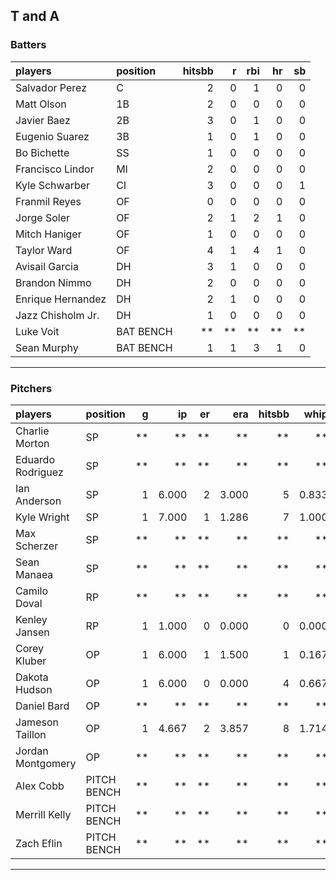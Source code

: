 ## T and A

### Batters

 
|players           |position  | hitsbb|  r| rbi| hr| sb| 
|:-----------------|:---------|------:|--:|---:|--:|--:| 
|Salvador Perez    |C         |      2|  0|   1|  0|  0| 
|Matt Olson        |1B        |      2|  0|   0|  0|  0| 
|Javier Baez       |2B        |      3|  0|   1|  0|  0| 
|Eugenio Suarez    |3B        |      1|  0|   1|  0|  0| 
|Bo Bichette       |SS        |      1|  0|   0|  0|  0| 
|Francisco Lindor  |MI        |      2|  0|   0|  0|  0| 
|Kyle Schwarber    |CI        |      3|  0|   0|  0|  1| 
|Franmil Reyes     |OF        |      0|  0|   0|  0|  0| 
|Jorge Soler       |OF        |      2|  1|   2|  1|  0| 
|Mitch Haniger     |OF        |      1|  0|   0|  0|  0| 
|Taylor Ward       |OF        |      4|  1|   4|  1|  0| 
|Avisail Garcia    |DH        |      3|  1|   0|  0|  0| 
|Brandon Nimmo     |DH        |      2|  0|   0|  0|  0| 
|Enrique Hernandez |DH        |      2|  1|   0|  0|  0| 
|Jazz Chisholm Jr. |DH        |      1|  0|   0|  0|  0| 
|Luke Voit         |BAT BENCH |     **| **|  **| **| **| 
|Sean Murphy       |BAT BENCH |      1|  1|   3|  1|  0| 


* * *

### Pitchers

 
|players           |position    |  g|    ip| er|   era| hitsbb|  whip| so|  w| sv| 
|:-----------------|:-----------|--:|-----:|--:|-----:|------:|-----:|--:|--:|--:| 
|Charlie Morton    |SP          | **|    **| **|    **|     **|    **| **| **| **| 
|Eduardo Rodriguez |SP          | **|    **| **|    **|     **|    **| **| **| **| 
|Ian Anderson      |SP          |  1| 6.000|  2| 3.000|      5| 0.833|  5|  1|  0| 
|Kyle Wright       |SP          |  1| 7.000|  1| 1.286|      7| 1.000|  8|  1|  0| 
|Max Scherzer      |SP          | **|    **| **|    **|     **|    **| **| **| **| 
|Sean Manaea       |SP          | **|    **| **|    **|     **|    **| **| **| **| 
|Camilo Doval      |RP          | **|    **| **|    **|     **|    **| **| **| **| 
|Kenley Jansen     |RP          |  1| 1.000|  0| 0.000|      0| 0.000|  1|  0|  1| 
|Corey Kluber      |OP          |  1| 6.000|  1| 1.500|      1| 0.167|  6|  1|  0| 
|Dakota Hudson     |OP          |  1| 6.000|  0| 0.000|      4| 0.667|  4|  1|  0| 
|Daniel Bard       |OP          | **|    **| **|    **|     **|    **| **| **| **| 
|Jameson Taillon   |OP          |  1| 4.667|  2| 3.857|      8| 1.714|  4|  0|  0| 
|Jordan Montgomery |OP          | **|    **| **|    **|     **|    **| **| **| **| 
|Alex Cobb         |PITCH BENCH | **|    **| **|    **|     **|    **| **| **| **| 
|Merrill Kelly     |PITCH BENCH | **|    **| **|    **|     **|    **| **| **| **| 
|Zach Eflin        |PITCH BENCH | **|    **| **|    **|     **|    **| **| **| **| 


* * *


